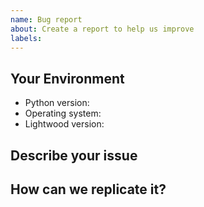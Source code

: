 ```yaml
---
name: Bug report
about: Create a report to help us improve
labels:
---
```


## Your Environment
* Python version:
* Operating system:
* Lightwood version:

## Describe your issue

<Here>

## How can we replicate it?
